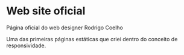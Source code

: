 # Web site oficial
Página oficial do web designer Rodrigo Coelho

Uma das primeiras páginas estáticas que criei dentro do conceito de responsividade.
